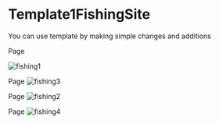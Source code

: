 # Template1FishingSite
 You can use template by making simple changes and additions
 
 Page

![fishing1](https://user-images.githubusercontent.com/72500382/99889708-cfd51000-2c68-11eb-8f30-cb833ffc8d17.png)





 Page
![fishing3](https://user-images.githubusercontent.com/72500382/99889751-4a9e2b00-2c69-11eb-957c-e3be4c5fdcc3.png)





 Page
![fishing2](https://user-images.githubusercontent.com/72500382/99889786-92bd4d80-2c69-11eb-9625-9a0445eb8662.png)








 Page
![fishing4](https://user-images.githubusercontent.com/72500382/99889824-d7e17f80-2c69-11eb-9077-9aeb3459ad2c.png)



